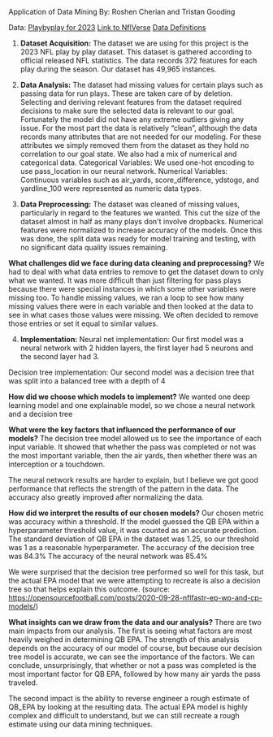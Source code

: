 Application of Data Mining
By: Roshen Cherian and Tristan Gooding

Data: [Playbyplay for 2023](url)   [Link to NflVerse](url)   [Data Definitions](url)    




1. **Dataset Acquisition:**
The dataset we are using for this project is the 2023 NFL play by play dataset. This dataset is gathered according to official released NFL statistics. The data records 372 features for each play during the season. Our dataset has 49,965 instances.



  

3. **Data Analysis:**
The dataset had missing values for certain plays such as passing data for run plays. These are taken care of by deletion. Selecting and deriving relevant features from the dataset required decisions to make sure the selected data is relevant to our goal. Fortunately the model did not have any extreme outliers giving any issue. For the most part the data is relatively “clean”, although the data records many attributes that are not needed for our modeling. For these attributes we simply removed them from the dataset as they hold no correlation to our goal state. We also had a mix of numerical and categorical data.
Categorical Variables: We used one-hot encoding to use pass_location in our neural network.
Numerical Variables: Continuous variables such as air_yards, score_difference, ydstogo, and yardline_100 were represented as numeric data types.

  

4. **Data Preprocessing:**
The dataset was cleaned of missing values, particularly in regard to the features we wanted. This cut the size of the dataset almost in half as many plays don't involve dropbacks. Numerical features were normalized to increase accuracy of the models. Once this was done, the split data was ready for model training and testing, with no significant data quality issues remaining.

**What challenges did we face during data cleaning and preprocessing?**
We had to deal with what data entries to remove to get the dataset down to only what we wanted. It was more difficult than just filtering for pass plays because there were special instances in which some other variables were missing too. To handle missing values, we ran a loop to see how many missing values there were in each variable and then looked at the data to see in what cases those values were missing. We often decided to remove those entries or set it equal to similar values.


4. **Implementation:**
Neural net implementation: Our first model was a neural network with 2 hidden layers, the first layer had 5 neurons and the second layer had 3. 

Decision tree implementation:  Our second model was a decision tree that was split into a balanced tree with a depth of 4

**How did we choose which models to implement?**
We wanted one deep learning model and one explainable model, so we chose a neural network and a decision tree

**What were the key factors that influenced the performance of our models?**
The decision tree model allowed us to see the importance of each input variable. It showed that whether the pass was completed or not was the most important variable, then the air yards, then whether there was an interception or a touchdown.

The neural network results are harder to explain, but I believe we got good performance that reflects the strength of the pattern in the data. The accuracy also greatly improved after normalizing the data.

**How did we interpret the results of our chosen models?**
Our chosen metric was accuracy within a threshold. If the model guessed the QB EPA within a hyperparameter threshold value, it was counted as an accurate prediction. The standard deviation of QB EPA in the dataset was 1.25, so our threshold was 1 as a reasonable hyperparameter.
The accuracy of the decision tree was 84.3%
The accuracy of the neural network was 85.4%

We were surprised that the decision tree performed so well for this task, but the actual EPA model that we were attempting to recreate is also a decision tree so that helps explain this outcome. (source: https://opensourcefootball.com/posts/2020-09-28-nflfastr-ep-wp-and-cp-models/)


**What insights can we draw from the data and our analysis?**
There are two main impacts from our analysis. The first is seeing what factors are most heavily weighed in determining QB EPA. The strength of this analysis depends on the accuracy of our model of course, but because our decision tree model is accurate, we can see the importance of the factors. We can conclude, unsurprisingly, that whether or not a pass was completed is the most important factor for QB EPA, followed by how many air yards the pass traveled.

The second impact is the ability to reverse engineer a rough estimate of QB_EPA by looking at the resulting data. The actual EPA model is highly complex and difficult to understand, but we can still recreate a rough estimate using our data mining techniques.


